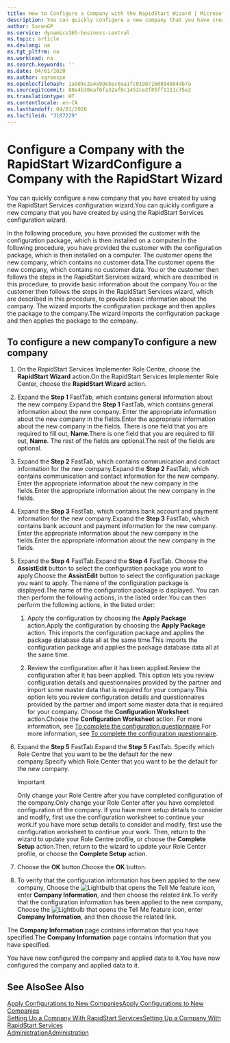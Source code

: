 ```yaml
---
title: How to Configure a Company with the RapidStart Wizard | Microsoft Docs
description: You can quickly configure a new company that you have created by using the RapidStart Services configuration wizard.
author: SorenGP
ms.service: dynamics365-business-central
ms.topic: article
ms.devlang: na
ms.tgt_pltfrm: na
ms.workload: na
ms.search.keywords: ''
ms.date: 04/01/2020
ms.author: sgroespe
ms.openlocfilehash: 1a9d4c2a4a99ebec0aa1fc019871608948844b7a
ms.sourcegitcommit: 88e4b30eaf6fa32af0c1452ce2f85ff1111c75e2
ms.translationtype: HT
ms.contentlocale: en-CA
ms.lasthandoff: 04/01/2020
ms.locfileid: "3187229"
---
```

# <a name="configure-a-company-with-the-rapidstart-wizard"></a><span data-ttu-id="96884-103">Configure a Company with the RapidStart Wizard</span><span class="sxs-lookup"><span data-stu-id="96884-103">Configure a Company with the RapidStart Wizard</span></span>
<span data-ttu-id="96884-104">You can quickly configure a new company that you have created by using the RapidStart Services configuration wizard.</span><span class="sxs-lookup"><span data-stu-id="96884-104">You can quickly configure a new company that you have created by using the RapidStart Services configuration wizard.</span></span>

<span data-ttu-id="96884-105">In the following procedure, you have provided the customer with the configuration package, which is then installed on a computer.</span><span class="sxs-lookup"><span data-stu-id="96884-105">In the following procedure, you have provided the customer with the configuration package, which is then installed on a computer.</span></span> <span data-ttu-id="96884-106">The customer opens the new company, which contains no customer data.</span><span class="sxs-lookup"><span data-stu-id="96884-106">The customer opens the new company, which contains no customer data.</span></span> <span data-ttu-id="96884-107">You or the customer then follows the steps in the RapidStart Services wizard, which are described in this procedure, to provide basic information about the company.</span><span class="sxs-lookup"><span data-stu-id="96884-107">You or the customer then follows the steps in the RapidStart Services wizard, which are described in this procedure, to provide basic information about the company.</span></span> <span data-ttu-id="96884-108">The wizard imports the configuration package and then applies the package to the company.</span><span class="sxs-lookup"><span data-stu-id="96884-108">The wizard imports the configuration package and then applies the package to the company.</span></span>  

## <a name="to-configure-a-new-company"></a><span data-ttu-id="96884-109">To configure a new company</span><span class="sxs-lookup"><span data-stu-id="96884-109">To configure a new company</span></span>  
1. <span data-ttu-id="96884-110">On the RapidStart Services Implementer Role Centre, choose the **RapidStart Wizard** action.</span><span class="sxs-lookup"><span data-stu-id="96884-110">On the RapidStart Services Implementer Role Center, choose the **RapidStart Wizard** action.</span></span>  
2. <span data-ttu-id="96884-111">Expand the **Step 1** FastTab, which contains general information about the new company.</span><span class="sxs-lookup"><span data-stu-id="96884-111">Expand the **Step 1** FastTab, which contains general information about the new company.</span></span> <span data-ttu-id="96884-112">Enter the appropriate information about the new company in the fields.</span><span class="sxs-lookup"><span data-stu-id="96884-112">Enter the appropriate information about the new company in the fields.</span></span> <span data-ttu-id="96884-113">There is one field that you are required to fill out, **Name**.</span><span class="sxs-lookup"><span data-stu-id="96884-113">There is one field that you are required to fill out, **Name**.</span></span> <span data-ttu-id="96884-114">The rest of the fields are optional.</span><span class="sxs-lookup"><span data-stu-id="96884-114">The rest of the fields are optional.</span></span>  
3. <span data-ttu-id="96884-115">Expand the **Step 2** FastTab, which contains communication and contact information for the new company.</span><span class="sxs-lookup"><span data-stu-id="96884-115">Expand the **Step 2** FastTab, which contains communication and contact information for the new company.</span></span> <span data-ttu-id="96884-116">Enter the appropriate information about the new company in the fields.</span><span class="sxs-lookup"><span data-stu-id="96884-116">Enter the appropriate information about the new company in the fields.</span></span>
4. <span data-ttu-id="96884-117">Expand the **Step 3** FastTab, which contains bank account and payment information for the new company.</span><span class="sxs-lookup"><span data-stu-id="96884-117">Expand the **Step 3** FastTab, which contains bank account and payment information for the new company.</span></span> <span data-ttu-id="96884-118">Enter the appropriate information about the new company in the fields.</span><span class="sxs-lookup"><span data-stu-id="96884-118">Enter the appropriate information about the new company in the fields.</span></span>  
5. <span data-ttu-id="96884-119">Expand the **Step 4** FastTab.</span><span class="sxs-lookup"><span data-stu-id="96884-119">Expand the **Step 4** FastTab.</span></span> <span data-ttu-id="96884-120">Choose the **AssistEdit** button to select the configuration package you want to apply.</span><span class="sxs-lookup"><span data-stu-id="96884-120">Choose the **AssistEdit** button to select the configuration package you want to apply.</span></span> <span data-ttu-id="96884-121">The name of the configuration package is displayed.</span><span class="sxs-lookup"><span data-stu-id="96884-121">The name of the configuration package is displayed.</span></span> <span data-ttu-id="96884-122">You can then perform the following actions, in the listed order:</span><span class="sxs-lookup"><span data-stu-id="96884-122">You can then perform the following actions, in the listed order:</span></span>  

    1. <span data-ttu-id="96884-123">Apply the configuration by choosing the **Apply Package** action.</span><span class="sxs-lookup"><span data-stu-id="96884-123">Apply the configuration by choosing the **Apply Package** action.</span></span> <span data-ttu-id="96884-124">This imports the configuration package and applies the package database data all at the same time.</span><span class="sxs-lookup"><span data-stu-id="96884-124">This imports the configuration package and applies the package database data all at the same time.</span></span>  

    2. <span data-ttu-id="96884-125">Review the configuration after it has been applied.</span><span class="sxs-lookup"><span data-stu-id="96884-125">Review the configuration after it has been applied.</span></span> <span data-ttu-id="96884-126">This option lets you review configuration details and questionnaires provided by the partner and import some master data that is required for your company.</span><span class="sxs-lookup"><span data-stu-id="96884-126">This option lets you review configuration details and questionnaires provided by the partner and import some master data that is required for your company.</span></span> <span data-ttu-id="96884-127">Choose the **Configuration Worksheet** action.</span><span class="sxs-lookup"><span data-stu-id="96884-127">Choose the **Configuration Worksheet** action.</span></span> <span data-ttu-id="96884-128">For more information, see [To complete the configuration questionnaire](admin-gather-customer-setup-values.md#to-complete-the-configuration-questionnaire).</span><span class="sxs-lookup"><span data-stu-id="96884-128">For more information, see [To complete the configuration questionnaire](admin-gather-customer-setup-values.md#to-complete-the-configuration-questionnaire).</span></span>  

6. <span data-ttu-id="96884-129">Expand the **Step 5** FastTab.</span><span class="sxs-lookup"><span data-stu-id="96884-129">Expand the **Step 5** FastTab.</span></span> <span data-ttu-id="96884-130">Specify which Role Centre that you want to be the default for the new company.</span><span class="sxs-lookup"><span data-stu-id="96884-130">Specify which Role Center that you want to be the default for the new company.</span></span>  

    > [!IMPORTANT]  
    >  <span data-ttu-id="96884-131">Only change your Role Centre after you have completed configuration of the company.</span><span class="sxs-lookup"><span data-stu-id="96884-131">Only change your Role Center after you have completed configuration of the company.</span></span> <span data-ttu-id="96884-132">If you have more setup details to consider and modify, first use the configuration worksheet to continue your work.</span><span class="sxs-lookup"><span data-stu-id="96884-132">If you have more setup details to consider and modify, first use the configuration worksheet to continue your work.</span></span> <span data-ttu-id="96884-133">Then, return to the wizard to update your Role Centre profile, or choose the **Complete Setup** action.</span><span class="sxs-lookup"><span data-stu-id="96884-133">Then, return to the wizard to update your Role Center profile, or choose the **Complete Setup** action.</span></span>

7. <span data-ttu-id="96884-134">Choose the **OK** button.</span><span class="sxs-lookup"><span data-stu-id="96884-134">Choose the **OK** button.</span></span>  
8. <span data-ttu-id="96884-135">To verify that the configuration information has been applied to the new company, Choose the ![Lightbulb that opens the Tell Me feature](media/ui-search/search_small.png "Tell me what you want to do") icon, enter **Company Information**, and then choose the related link.</span><span class="sxs-lookup"><span data-stu-id="96884-135">To verify that the configuration information has been applied to the new company, Choose the ![Lightbulb that opens the Tell Me feature](media/ui-search/search_small.png "Tell me what you want to do") icon, enter **Company Information**, and then choose the related link.</span></span>

<span data-ttu-id="96884-136">The **Company Information** page contains information that you have specified.</span><span class="sxs-lookup"><span data-stu-id="96884-136">The **Company Information** page contains information that you have specified.</span></span>   

<span data-ttu-id="96884-137">You have now configured the company and applied data to it.</span><span class="sxs-lookup"><span data-stu-id="96884-137">You have now configured the company and applied data to it.</span></span>  

## <a name="see-also"></a><span data-ttu-id="96884-138">See Also</span><span class="sxs-lookup"><span data-stu-id="96884-138">See Also</span></span>  
[<span data-ttu-id="96884-139">Apply Configurations to New Companies</span><span class="sxs-lookup"><span data-stu-id="96884-139">Apply Configurations to New Companies</span></span>](admin-apply-configuration-to-new-companies.md)  
[<span data-ttu-id="96884-140">Setting Up a Company With RapidStart Services</span><span class="sxs-lookup"><span data-stu-id="96884-140">Setting Up a Company With RapidStart Services</span></span>](admin-set-up-a-company-with-rapidstart.md)  
[<span data-ttu-id="96884-141">Administration</span><span class="sxs-lookup"><span data-stu-id="96884-141">Administration</span></span>](admin-setup-and-administration.md)
